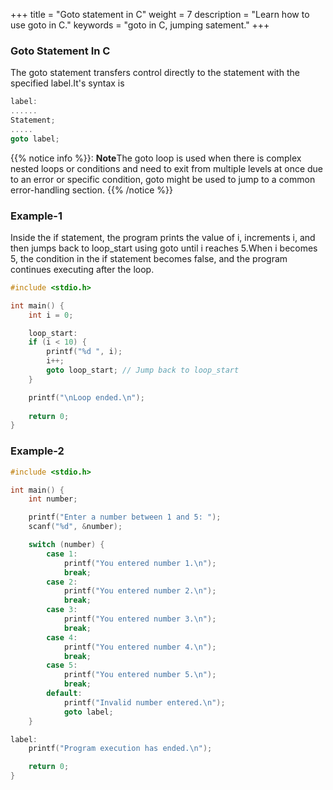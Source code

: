 +++ title = "Goto statement in C" weight = 7 description = "Learn how to use goto in C." keywords = "goto in C, jumping satement." +++
### Goto Statement In C
The goto statement transfers control directly to the statement with the specified label.It's syntax is 
```c
label:
......
Statement;
.....
goto label;
```
{{% notice info %}}:
**Note**The goto loop is used when there is complex nested loops or conditions and need to exit from multiple levels at once due to an error or specific condition, goto might be used to jump to a common error-handling section.
{{% /notice %}}
### Example-1
Inside the if statement, the program prints the value of i, increments i, and then jumps back to loop_start using goto until i reaches 5.When i becomes 5, the condition in the if statement becomes false, and the program continues executing after the loop.
```c
#include <stdio.h>

int main() {
    int i = 0;

    loop_start:
    if (i < 10) {
        printf("%d ", i);
        i++;
        goto loop_start; // Jump back to loop_start
    }

    printf("\nLoop ended.\n");
    
    return 0;
}
```
### Example-2
```c
#include <stdio.h>

int main() {
    int number;

    printf("Enter a number between 1 and 5: ");
    scanf("%d", &number);

    switch (number) {
        case 1:
            printf("You entered number 1.\n");
            break;
        case 2:
            printf("You entered number 2.\n");
            break;
        case 3:
            printf("You entered number 3.\n");
            break;
        case 4:
            printf("You entered number 4.\n");
            break;
        case 5:
            printf("You entered number 5.\n");
            break;
        default:
            printf("Invalid number entered.\n");
            goto label;
    }    

label:
    printf("Program execution has ended.\n");

    return 0;
}
```
